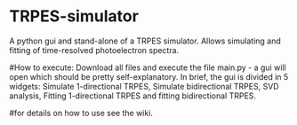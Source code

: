 # TRPES-simulator
A python gui and stand-alone of a TRPES simulator. Allows simulating and fitting of time-resolved photoelectron spectra.

#How to execute: 
Download all files and execute the file main.py - a gui will open which should be pretty self-explanatory.
In brief, the gui is divided in 5 widgets: Simulate 1-directional TRPES, Simulate bidirectional TRPES, SVD analysis, Fitting 1-directional TRPES and fitting bidirectional TRPES.

#for details on how to use see the wiki.
